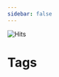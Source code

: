 ```yaml
---
sidebar: false
---
```


![Hits](https://hits.seeyoufarm.com/api/count/incr/badge.svg?url=https%3A%2F%2Fleekyounghwa.github.io&count_bg=%23413DC9&title_bg=%23555555&icon=vue-dot-js.svg&icon_color=%2335A843&title=KH%27s+Blog+Hits&edge_flat=true)

# Tags

<TagList />
<!--stackedit_data:
eyJoaXN0b3J5IjpbLTEyODc1Njg0OSwtMTc0NDcwOTEwOF19
-->